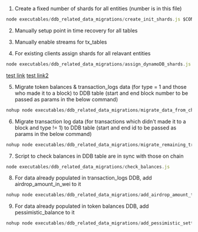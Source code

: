 1. Create a fixed number of shards for all entities (number is in this file)

``` node.js
node executables/ddb_related_data_migrations/create_init_shards.js $CONFIG_STRATEGY_PATH
```

2. Manually setup point in time recovery for all tables

3. Manually enable streams for tx_tables

4. For existing clients assign shards for all relavant entities

``` node.js
node executables/ddb_related_data_migrations/assign_dynamoDB_shards.js
```

[test link](create_init_shards.js)
[test link2](../../executables/es_related/benchmark_select_queries.js)

5. Migrate token balances & transaction_logs data (for type = 1 and those who made it to a block) to DDB table (start and end block number to be passed as params in the below command)

``` node.js
nohup node executables/ddb_related_data_migrations/migrate_data_from_chain_to_ddb.js startBlock endBlock &> nohup2.out&
```

6. Migrate transaction log data (for transactions which didn't made it to a block and type != 1) to DDB table (start and end id to be passed as params in the below command)
   
``` node.js
nohup node executables/ddb_related_data_migrations/migrate_remaining_transaction_logs_data.js 1 335400 &
```

7. Script to check balances in DDB table are in sync with those on chain

``` node.js
node executables/ddb_related_data_migrations/check_balances.js
```

8. For data already populated in transaction_logs DDB, add airdrop_amount_in_wei to it 

``` node.js
nohup node executables/ddb_related_data_migrations/add_airdrop_amount_to_existing_ddb_data.js shardName &> nohup3.out&
```

9. For data already populated in token balances DDB, add pessimistic_balance to it 

``` node.js
nohup node executables/ddb_related_data_migrations/add_pessimistic_settled_balance_to_existing_ddb_data.js shardName &> nohup4.out&
```
